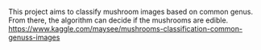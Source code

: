 This project aims to classify mushroom images based on common genus.
From there, the algorithm can decide if the mushrooms are edible.
https://www.kaggle.com/maysee/mushrooms-classification-common-genuss-images

